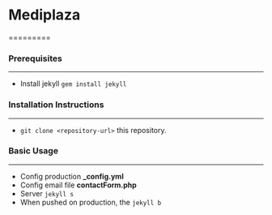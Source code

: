 # Mediplaza
=========

### Prerequisites
***
* Install jekyll `gem install jekyll`

### Installation Instructions
***
* `git clone <repository-url>` this repository.

### Basic Usage
***
* Config production **_config.yml**
* Config email file **contactForm.php**
* Server `jekyll s`
* When pushed on production, the `jekyll b`

